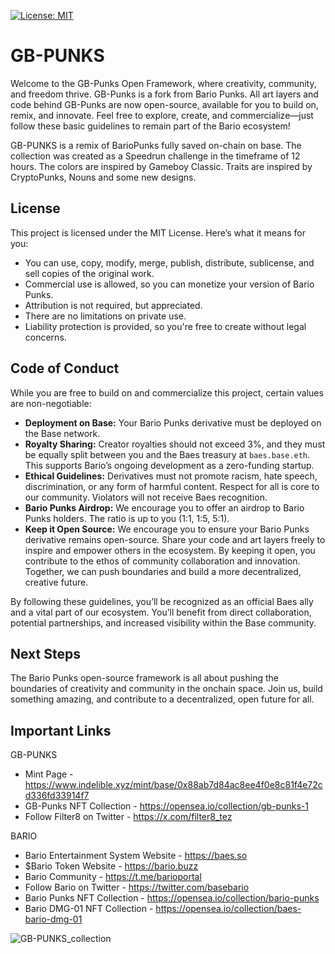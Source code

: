 [![License: MIT](https://img.shields.io/badge/License-MIT-yellow.svg)](https://opensource.org/licenses/MIT)

# GB-PUNKS

Welcome to the GB-Punks Open Framework, where creativity, community, and freedom thrive. GB-Punks is a fork from Bario Punks. All art layers and code behind GB-Punks are now open-source, available for you to build on, remix, and innovate. Feel free to explore, create, and commercialize—just follow these basic guidelines to remain part of the Bario ecosystem!

GB-PUNKS is a remix of BarioPunks fully saved on-chain on base. The collection was created as a Speedrun challenge in the timeframe of 12 hours. The colors are inspired by Gameboy Classic. Traits are inspired by CryptoPunks, Nouns and some new designs.

## License
This project is licensed under the MIT License. Here’s what it means for you:

* You can use, copy, modify, merge, publish, distribute, sublicense, and sell copies of the original work.
* Commercial use is allowed, so you can monetize your version of Bario Punks.
* Attribution is not required, but appreciated.
* There are no limitations on private use.
* Liability protection is provided, so you're free to create without legal concerns.

## Code of Conduct
While you are free to build on and commercialize this project, certain values are non-negotiable:

* **Deployment on Base:** Your Bario Punks derivative must be deployed on the Base network.
* **Royalty Sharing:** Creator royalties should not exceed 3%, and they must be equally split between you and the Baes treasury at `baes.base.eth`. This supports Bario’s ongoing development as a zero-funding startup.
* **Ethical Guidelines:** Derivatives must not promote racism, hate speech, discrimination, or any form of harmful content. Respect for all is core to our community. Violators will not receive Baes recognition.
* **Bario Punks Airdrop:** We encourage you to offer an airdrop to Bario Punks holders. The ratio is up to you (1:1, 1:5, 5:1).
* **Keep it Open Source:** We encourage you to ensure your Bario Punks derivative remains open-source. Share your code and art layers freely to inspire and empower others in the ecosystem. By keeping it open, you contribute to the ethos of community collaboration and innovation. Together, we can push boundaries and build a more decentralized, creative future.

By following these guidelines, you’ll be recognized as an official Baes ally and a vital part of our ecosystem. You’ll benefit from direct collaboration, potential partnerships, and increased visibility within the Base community.

## Next Steps
The Bario Punks open-source framework is all about pushing the boundaries of creativity and community in the onchain space. Join us, build something amazing, and contribute to a decentralized, open future for all. 


## Important Links

GB-PUNKS
* Mint Page - https://www.indelible.xyz/mint/base/0x88ab7d84ac8ee4f0e8c81f4e72cd336fd33914f7
* GB-Punks NFT Collection - https://opensea.io/collection/gb-punks-1
* Follow Filter8 on Twitter - https://x.com/filter8_tez

BARIO
* Bario Entertainment System Website - https://baes.so
* $Bario Token Website - https://bario.buzz
* Bario Community - https://t.me/barioportal
* Follow Bario on Twitter - https://twitter.com/basebario
* Bario Punks NFT Collection - https://opensea.io/collection/bario-punks
* Bario DMG-01 NFT Collection - https://opensea.io/collection/baes-bario-dmg-01

![GB-PUNKS_collection](https://github.com/user-attachments/assets/b26dbc93-6d5c-45e5-8a09-b14812a798b6)
